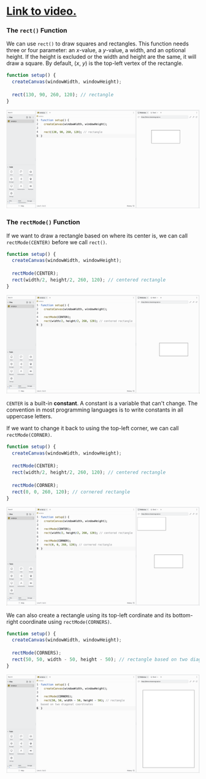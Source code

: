 # [Link to video.](https://www.youtube.com/watch?v=FRvKUrGpmJc&list=PLVD25niNi0BnKbPM0lUEfNYcWixQZ98cY)

### The `rect()` Function

We can use `rect()` to draw squares and rectangles. This function needs three or four parameter: an *x*-value, a *y*-value, a width, and an optional height. If the height is excluded or the width and height are the same, it will draw a square. By default, (*x*, *y*) is the top-left vertex of the rectangle.

```javascript
function setup() {
  createCanvas(windowWidth, windowHeight);

  rect(130, 90, 260, 120); // rectangle
}
```

![](../../Images/Rectangle_1.png)

### The `rectMode()` Function

If we want to draw a rectangle based on where its center is, we can call `rectMode(CENTER)` before we call `rect()`. 

```javascript
function setup() {
  createCanvas(windowWidth, windowHeight);

  rectMode(CENTER);
  rect(width/2, height/2, 260, 120); // centered rectangle
}
```

![](../../Images/Rectangle_2.png)

`CENTER` is a built-in **constant**. A constant is a variable that can't change. The convention in most programming languages is to write constants in all uppercase letters.

If we want to change it back to using the top-left corner, we can call `rectMode(CORNER)`.

```javascript
function setup() {
  createCanvas(windowWidth, windowHeight);
  
  rectMode(CENTER);
  rect(width/2, height/2, 260, 120); // centered rectangle
  
  rectMode(CORNER);
  rect(0, 0, 260, 120); // cornered rectangle 
}
```

![](../../Images/Rectangle_3.png)

We can also create a rectangle using its top-left cordinate and its bottom-right coordinate using `rectMode(CORNERS)`.

```javascript
function setup() {
  createCanvas(windowWidth, windowHeight);
  
  rectMode(CORNERS);
  rect(50, 50, width - 50, height - 50); // rectangle based on two diagonal coordinates
}
```

![](../../Images/Rectangle_4.png)
